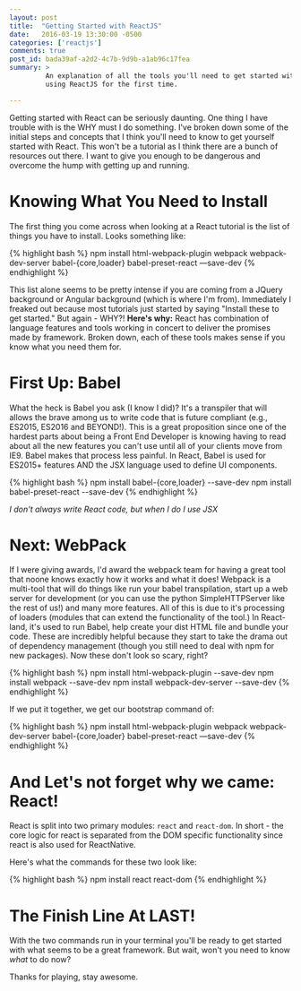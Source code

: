 ```yaml
---
layout: post
title:  "Getting Started with ReactJS"
date:   2016-03-19 13:30:00 -0500
categories: ['reactjs']
comments: true
post_id: bada39af-a2d2-4c7b-9d9b-a1ab96c17fea
summary: >
         An explanation of all the tools you'll need to get started with
         using ReactJS for the first time.

---
```

Getting started with React can be seriously daunting. One thing I have trouble with is the WHY must I do something. I've broken down some of the initial steps and concepts that I think you'll need to know to get yourself started with React. This won't be a tutorial as I think there are a bunch of resources out there. I want to give you enough to be dangerous and overcome the hump with getting up and running.

# Knowing What You Need to Install
The first thing you come across when looking at a React tutorial is the list of things you have to install. Looks something like:

{% highlight bash %}
npm install html-webpack-plugin webpack webpack-dev-server babel-{core,loader} babel-preset-react —save-dev
{% endhighlight %}

This list alone seems to be pretty intense if you are coming from a JQuery background or Angular background (which is where I'm from). Immediately I freaked out because most tutorials just started by saying "Install these to get started." But again - WHY?! **Here's why:** React has combination of language features and tools working in concert to deliver the promises made by framework. Broken down, each of these tools makes sense if you know what you need them for.

# First Up: Babel

What the heck is Babel you ask (I know I did)? It's a transpiler that will allows the brave among us to write code that is future compliant (e.g., ES2015, ES2016 and BEYOND!). This is a great proposition since one of the hardest parts about being a Front End Developer is knowing having to read about all the new features you can't use until all of your clients move from IE9. Babel makes that process less painful. In React, Babel is used for ES2015+ features AND the JSX language used to define UI components.

{% highlight bash %}
npm install babel-{core,loader} --save-dev
npm install babel-preset-react --save-dev
{% endhighlight %}

_I don't always write React code, but when I do I use JSX_

# Next: WebPack

If I were giving awards, I'd award the webpack team for having a great tool that noone knows exactly how it works and what it does! Webpack is a multi-tool that will do things like run your babel transpilation, start up a web server for development (or you can use the python SimpleHTTPServer like the rest of us!) and many more features. All of this is due to it's processing of loaders (modules that can extend the functionality of the tool.) In React-land, it's used to run Babel, help create your dist HTML file and bundle your code. These are incredibly helpful because they start to take the drama out of dependency management (though you still need to deal with npm for new packages). Now these don't look so scary, right?

{% highlight bash %}
npm install html-webpack-plugin --save-dev
npm install webpack --save-dev
npm install webpack-dev-server --save-dev
{% endhighlight %}

If we put it together, we get our bootstrap command of:

{% highlight bash %}
npm install html-webpack-plugin webpack webpack-dev-server babel-{core,loader} babel-preset-react —save-dev
{% endhighlight %}

# And Let's not forget why we came: React!

React is split into two primary modules: ```react``` and ```react-dom```. In short - the core logic for react is separated from the DOM specific functionality since react is also used for ReactNative.

Here's what the commands for these two look like:

{% highlight bash %}
npm install react react-dom
{% endhighlight %}

# The Finish Line At LAST!

With the two commands run in your terminal you'll be ready to get started with what seems to be a great framework. But wait, won't you need to know _what_ to do now?

Thanks for playing, stay awesome.
